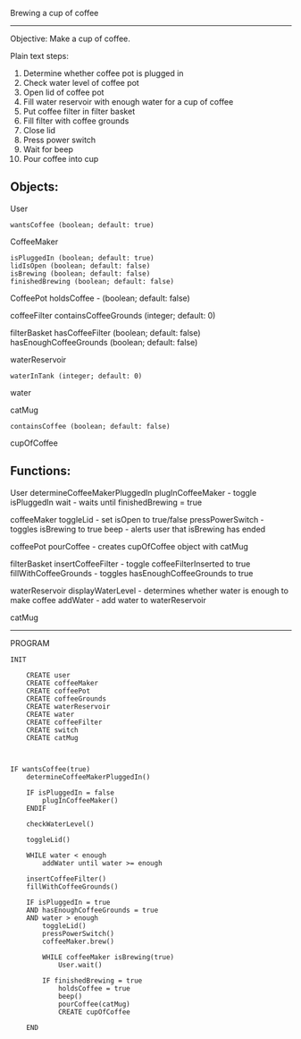 Brewing a cup of coffee

---

Objective:
Make a cup of coffee.

Plain text steps:
1. Determine whether coffee pot is plugged in
2. Check water level of coffee pot
3. Open lid of coffee pot
4. Fill water reservoir with enough water for a cup of coffee
5. Put coffee filter in filter basket
6. Fill filter with coffee grounds
7. Close lid
8. Press power switch
9. Wait for beep
10. Pour coffee into cup

## Objects:

User

    wantsCoffee (boolean; default: true)

CoffeeMaker

    isPluggedIn (boolean; default: true)
    lidIsOpen (boolean; default: false)
    isBrewing (boolean; default: false)
    finishedBrewing (boolean; default: false)

CoffeePot
    holdsCoffee - (boolean; default: false)

coffeeFilter
    containsCoffeeGrounds (integer; default: 0)

filterBasket
    hasCoffeeFilter (boolean; default: false)
    hasEnoughCoffeeGrounds (boolean; default: false)

waterReservoir

    waterInTank (integer; default: 0)

water

catMug

    containsCoffee (boolean; default: false)

cupOfCoffee


## Functions:

User
    determineCoffeeMakerPluggedIn
    plugInCoffeeMaker - toggle isPluggedIn
    wait - waits until finishedBrewing = true

coffeeMaker
    toggleLid - set isOpen to true/false
    pressPowerSwitch - toggles isBrewing to true
    beep - alerts user that isBrewing has ended

coffeePot
    pourCoffee - creates cupOfCoffee object with catMug

filterBasket
    insertCoffeeFilter - toggle coffeeFilterInserted to true
    fillWithCoffeeGrounds - toggles hasEnoughCoffeeGrounds to true

waterReservoir
    displayWaterLevel - determines whether water is enough to make coffee
    addWater - add water to waterReservoir

catMug

---

PROGRAM

    INIT 

        CREATE user
        CREATE coffeeMaker
        CREATE coffeePot
        CREATE coffeeGrounds
        CREATE waterReservoir
        CREATE water
        CREATE coffeeFilter
        CREATE switch
        CREATE catMug



    IF wantsCoffee(true)
        determineCoffeeMakerPluggedIn()

        IF isPluggedIn = false
            plugInCoffeeMaker()
        ENDIF

        checkWaterLevel()

        toggleLid()

        WHILE water < enough
            addWater until water >= enough

        insertCoffeeFilter()
        fillWithCoffeeGrounds()
        
        IF isPluggedIn = true 
        AND hasEnoughCoffeeGrounds = true 
        AND water > enough
            toggleLid()
            pressPowerSwitch()
            coffeeMaker.brew()

            WHILE coffeeMaker isBrewing(true)
                User.wait()
        
            IF finishedBrewing = true
                holdsCoffee = true
                beep()
                pourCoffee(catMug)
                CREATE cupOfCoffee

        END
